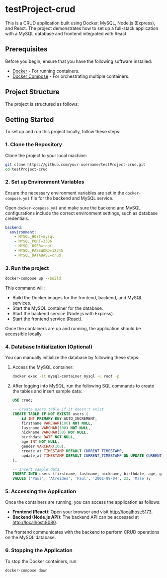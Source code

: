 # testProject-crud

This is a CRUD application built using Docker, MySQL, Node.js (Express), and React. The project demonstrates how to set up a full-stack application with a MySQL database and frontend integrated with React.

## Prerequisites

Before you begin, ensure that you have the following software installed:

- [Docker](https://www.docker.com/get-started) - For running containers.
- [Docker Compose](https://docs.docker.com/compose/) - For orchestrating multiple containers.

## Project Structure

The project is structured as follows:

## Getting Started

To set up and run this project locally, follow these steps:

### 1. Clone the Repository

Clone the project to your local machine:

```bash
git clone https://github.com/your-username/testProject-crud.git
cd testProject-crud
```

### 2. Set up Environment Variables

Ensure the necessary environment variables are set in the `docker-compose.yml` file for the backend and MySQL service.

Open `docker-compose.yml` and make sure the backend and MySQL configurations include the correct environment settings, such as database credentials.

```yaml
backend:
  environment:
    - MYSQL_HOST=mysql
    - MYSQL_PORT=3306
    - MYSQL_USER=root
    - MYSQL_PASSWORD=12345
    - MYSQL_DATABASE=crud
```

### 3. Run the project

```bash
docker-compose up --build
```

This command will:

- Build the Docker images for the frontend, backend, and MySQL services.
- Start the MySQL container for the database.
- Start the backend service (Node.js with Express).
- Start the frontend service (React).

Once the containers are up and running, the application should be accessible locally.

### 4. Database Initialization (Optional)

You can manually initialize the database by following these steps:

1. Access the MySQL container:

   ```bash
   docker exec -it mysql-container mysql -u root -p
   ```

2. After logging into MySQL, run the following SQL commands to create the tables and insert sample data:

   ```sql
   USE crud;

   -- Create users table if it doesn't exist
   CREATE TABLE IF NOT EXISTS users (
       id INT PRIMARY KEY AUTO_INCREMENT,
       firstname VARCHAR(100) NOT NULL,
       lastname VARCHAR(100) NOT NULL,
       nickname VARCHAR(50) NOT NULL,
       birthdate DATE NOT NULL,
       age INT NOT NULL,
       gender VARCHAR(100),
       create_at TIMESTAMP DEFAULT CURRENT_TIMESTAMP,
       update_at TIMESTAMP DEFAULT CURRENT_TIMESTAMP ON UPDATE CURRENT_TIMESTAMP
   );

   -- Insert sample data
   INSERT INTO users (firstname, lastname, nickname, birthdate, age, gender)
   VALUES ('Paul', 'Atreides', 'Paul', '2001-09-04', 23, 'Male');
   ```

### 5. Accessing the Application

Once the containers are running, you can access the application as follows:

- **Frontend (React)**: Open your browser and visit [http://localhost:5173](http://localhost:5173).
- **Backend (Node.js API)**: The backend API can be accessed at [http://localhost:8080](http://localhost:8080).

The frontend communicates with the backend to perform CRUD operations on the MySQL database.

### 6. Stopping the Application

To stop the Docker containers, run:

```bash
docker-compose down

```
